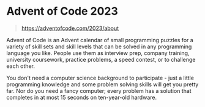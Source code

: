 # Advent of Code 2023

> https://adventofcode.com/2023/about

Advent of Code is an Advent calendar of small programming puzzles for a variety of skill sets and skill levels that can
be solved in any programming language you like. People use them as interview prep, company training, university
coursework, practice problems, a speed contest, or to challenge each other.

You don't need a computer science background to participate - just a little programming knowledge and some problem
solving skills will get you pretty far. Nor do you need a fancy computer; every problem has a solution that completes in
at most 15 seconds on ten-year-old hardware.